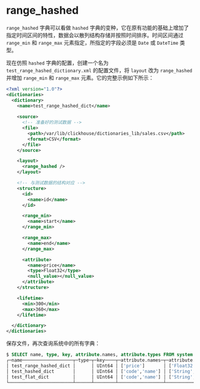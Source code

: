 # range_hashed

`range_hashed` 字典可以看做 `hashed` 字典的变种，它在原有功能的基础上增加了指定时间区间的特性，数据会以散列结构存储并按照时间排序。时间区间通过 `range_min` 和 `range_max` 元素指定，所指定的字段必须是 `Date` 或 `DateTime` 类型。

现在仿照 `hashed` 字典的配置，创建一个名为 `test_range_hashed_dictionary.xml` 的配置文件，将 `layout` 改为 `range_hashed` 并增加 `range_min` 和 `range_max` 元素。它的完整示例如下所示：

```xml
<?xml version="1.0"?>
<dictionaries>
  <dictionary>
    <name>test_range_hashed_dict</name>
    
    <source>
      <!-- 准备好的测试数据 -->
      <file>
        <path>/var/lib/clickhouse/dictionaries_lib/sales.csv</path>
        <format>CSV</format>
      </file>
    </source>

    <layout>
      <range_hashed />
    </layout>

    <!-- 与测试数据的结构对应 -->
    <structure>
      <id>
        <name>id</name>
      </id>

      <range_min>
        <name>start</name>
      </range_min>

      <range_max>
        <name>end</name>
      </range_max>

      <attribute>
        <name>price</name>
        <type>Float32</type>
        <null_value></null_value>
      </attribute>
    </structure>

    <lifetime>
      <min>300</min>
      <max>360</max>
    </lifetime>

  </dictionary>
</dictionaries>
```

保存文件，再次查询系统中的所有字典：

```sql
$ SELECT name, type, key, attribute.names, attribute.types FROM system.dictionaries;
┌─name───────────────────┬─type─┬─key────┬─attribute.names─┬─attribute.types─────┐
│ test_range_hashed_dict │      │ UInt64 │ ['price']       │ ['Float32']         │
│ test_hashed_dict       │      │ UInt64 │ ['code','name'] │ ['String','String'] │
│ test_flat_dict         │      │ UInt64 │ ['code','name'] │ ['String','String'] │
└────────────────────────┴──────┴────────┴─────────────────┴─────────────────────┘
```